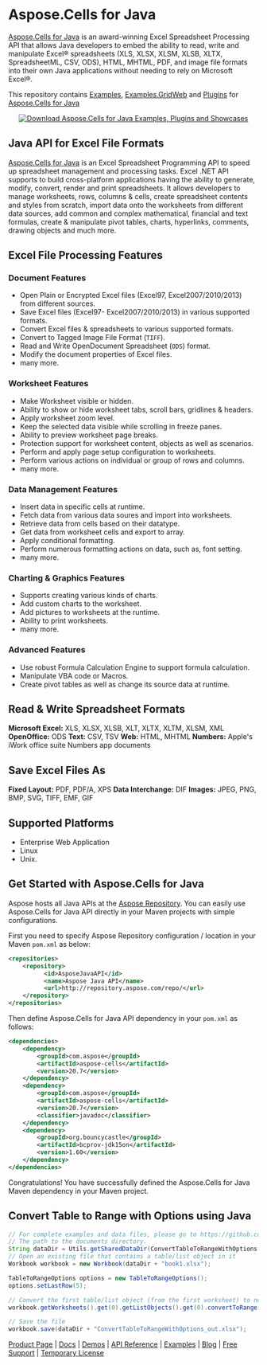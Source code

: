 # Aspose.Cells for Java

[Aspose.Cells for Java](https://products.aspose.com/cells/java) is an award-winning Excel Spreadsheet Processing API that allows Java developers to embed the ability to read, write and manipulate Excel® spreadsheets (XLS, XLSX, XLSM, XLSB, XLTX, SpreadsheetML, CSV, ODS), HTML, MHTML, PDF, and image file formats into their own Java applications without needing to rely on Microsoft Excel®.

This repository contains [Examples](Examples), [Examples.GridWeb](Examples.GridWeb) and [Plugins](Plugins) for [Aspose.Cells for Java](https://products.aspose.com/cells/java)

<p align="center">
  <a title="Download ZIP" href="https://github.com/aspose-cells/Aspose.Cells-for-Java/archive/master.zip">
    <img src="http://i.imgur.com/hwNhrGZ.png" alt="Download Aspose.Cells for Java Examples, Plugins and Showcases" />
  </a>
</p>

## Java API for Excel File Formats

[Aspose.Cells for Java](https://products.aspose.com/cells/java) is an Excel Spreadsheet Programming API to speed up spreadsheet management and processing tasks. Excel .NET API supports to build cross-platform applications having the ability to generate, modify, convert, render and print spreadsheets. It allows developers to manage worksheets, rows, columns & cells, create spreadsheet contents and styles from scratch, import data onto the worksheets from different data sources, add common and complex mathematical, financial and text formulas, create & manipulate pivot tables, charts, hyperlinks, comments, drawing objects and much more.

## Excel File Processing Features

### Document Features

- Open Plain or Encrypted Excel files (Excel97, Excel2007/2010/2013) from different sources.
- Save Excel files (Excel97- Excel2007/2010/2013) in various supported formats.
- Convert Excel files & spreadsheets to various supported formats.
- Convert to Tagged Image File Format (`TIFF`).
- Read and Write OpenDocument Spreadsheet (`ODS`) format.
- Modify the document properties of Excel files.
- many more.

### Worksheet Features

- Make Worksheet visible or hidden.
- Ability to show or hide worksheet tabs, scroll bars, gridlines & headers.
- Apply worksheet zoom level.
- Keep the selected data visible while scrolling in freeze panes.
- Ability to preview worksheet page breaks.
- Protection support for worksheet content, objects as well as scenarios.
- Perform and apply page setup configuration to worksheets.
- Perform various actions on individual or group of rows and columns.
- many more.

### Data Management Features

- Insert data in specific cells at runtime.
- Fetch data from various data soures and import into worksheets.
- Retrieve data from cells based on their datatype.
- Get data from worksheet cells and export to array.
- Apply conditional formatting.
- Perform numerous formatting actions on data, such as, font setting.
- many more.

### Charting & Graphics Features

- Supports creating various kinds of charts.
- Add custom charts to the worksheet.
- Add pictures to worksheets at the runtime.
- Ability to print worksheets.
- many more.

### Advanced Features

- Use robust Formula Calculation Engine to support formula calculation.
- Manipulate VBA code or Macros.
- Create pivot tables as well as change its source data at runtime.

## Read & Write Spreadsheet Formats

**Microsoft Excel:** XLS, XLSX, XLSB, XLT, XLTX, XLTM, XLSM, XML
**OpenOffice:** ODS
**Text:** CSV, TSV
**Web:** HTML, MHTML
**Numbers:** Apple's iWork office suite Numbers app documents

## Save Excel Files As

**Fixed Layout:** PDF, PDF/A, XPS
**Data Interchange:** DIF
**Images:** JPEG, PNG, BMP, SVG, TIFF, EMF, GIF

## Supported Platforms

- Enterprise Web Application
- Linux
- Unix.

## Get Started with Aspose.Cells for Java

Aspose hosts all Java APIs at the [Aspose Repository](https://repository.aspose.com/webapp/#/artifacts/browse/tree/General/repo/com/aspose/aspose-cells). You can easily use Aspose.Cells for Java API directly in your Maven projects with simple configurations.

First you need to specify Aspose Repository configuration / location in your Maven `pom.xml` as below:

```xml
<repositories>
    <repository>
          <id>AsposeJavaAPI</id>
          <name>Aspose Java API</name>
          <url>http://repository.aspose.com/repo/</url>
    </repository>
</repositories>
```

Then define Aspose.Cells for Java API dependency in your `pom.xml` as follows:

```xml
<dependencies>
    <dependency>
        <groupId>com.aspose</groupId>
        <artifactId>aspose-cells</artifactId>
        <version>20.7</version>
    </dependency>
    <dependency>
        <groupId>com.aspose</groupId>
        <artifactId>aspose-cells</artifactId>
        <version>20.7</version>
        <classifier>javadoc</classifier>
    </dependency>
    <dependency>
        <groupId>org.bouncycastle</groupId>
        <artifactId>bcprov-jdk15on</artifactId>
        <version>1.60</version>
    </dependency>
</dependencies>
```

Congratulations! You have successfully defined the Aspose.Cells for Java Maven dependency in your Maven project.

## Convert Table to Range with Options using Java

```java
// For complete examples and data files, please go to https://github.com/aspose-cells/Aspose.Cells-for-Java
// The path to the documents directory.
String dataDir = Utils.getSharedDataDir(ConvertTableToRangeWithOptions.class) + "Tables/";
// Open an existing file that contains a table/list object in it
Workbook workbook = new Workbook(dataDir + "book1.xlsx");

TableToRangeOptions options = new TableToRangeOptions();
options.setLastRow(5);

// Convert the first table/list object (from the first worksheet) to normal range
workbook.getWorksheets().get(0).getListObjects().get(0).convertToRange(options);

// Save the file
workbook.save(dataDir + "ConvertTableToRangeWithOptions_out.xlsx");
```

[Product Page](https://products.aspose.com/cells/java) | [Docs](https://docs.aspose.com/display/cellsjava/Home) | [Demos](https://products.aspose.app/cells/family) | [API Reference](https://apireference.aspose.com/java/cells) | [Examples](https://github.com/aspose-cells/Aspose.Cells-for-Java) | [Blog](https://blog.aspose.com/category/cells/) | [Free Support](https://forum.aspose.com/c/cells) | [Temporary License](https://purchase.aspose.com/temporary-license)
